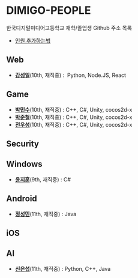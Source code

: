 DIMIGO-PEOPLE
====

한국디지털미디어고등학교 재학/졸업생 Github 주소 목록 <br>
* [인원 추가하는법](how_to_add.md)

Web
----
* __[강성일](https://github.com/Luavis)__(10th, 재직중) :  Python, Node.JS, React

Game
----
* __[박민수](https://github.com/Rinirihiriro)__(10th, 재직중) :  C++, C#, Unity, cocos2d-x
* __[박준철](https://github.com/pjc0247)__(10th, 재직중) :  C++, C#, Unity, cocos2d-x
* __[전우성](https://github.com/synchrok)__(10th, 재직중) :  C++, C#, Unity, cocos2d-x

Security
----

Windows
----
* __[윤지훈](https://github.com/shimika)__(9th, 재직중) : C#

Android
----
* __[정성민](https://github.com/JSpiner)__(11th, 재직중) : Java

iOS 
----

AI
----
* __[신은섭](https://github.com/kairos03)__(11th, 재직중) : Python, C++, Java
